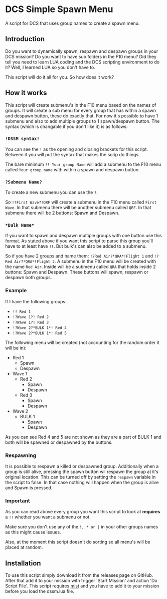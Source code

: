 # DCS Simple Spawn Menu
A script for DCS that uses group names to create a spawn menu.

## Introduction
Do you want to dynamically spawn, respawn and despawn groups in your DCS mission? Do you want to have sub folders in the F10 menu? Did they tell you need to learn LUA coding and the DCS scripting environment to do it? Well, I learned LUA so you don't have to.

This script will do it all for you. So how does it work?

## How it works
This script will create submenu's in the F10 menu based on the names of groups. It will create a sub menu for every group that has within a spawn and despawn button, these do exactly that. For now it's possible to have 1 submenu and also to add multiple groups to 1 spawn/despawn button. The syntax (which is changable if you don't like it) is as follows:

### ```!DSSM syntax!```
You can see the ```!``` as the opening and closing brackets for this script. Between it you will put the syntax that makes the scrip do things. 

The bare minimum ```!! Your group Name``` will add a submenu to the F10 menu called ```Your group name``` with within a spawn and despawn button.

### ```?Submenu Name?```
To create a new submenu you can use the ```?```. 

So ```!?First Wave?!QRF``` will create a submenu in the F10 menu called ```First Wave```. In that submenu there will be another submenu called ```QRF```. In that submenu there will be 2 buttons: Spawn and Despawn.


### ```*Bulk Name*```
If you want to spawn and despawn multiple groups with one button use this format. As stated above if you want this script to parse this group you'll have to at least have ```!!```. But bulk's can also be added to a submenu. 

So if you have 2 groups and name them: ```!?Red Air?*QRA*!Flight 1``` and ```!?Red Air?*QRA*!Flight 2```. A submenu in the F10 menu will be created with the name ```Red Air```. Inside will be a submenu called ```QRA``` that holds inside 2 buttons: Spawn and Despawn. These buttons will spawn, respawn or despawn both groups.

### Example
If I have the following groups:

- ```!! Red 1```
- ```!?Wave 1?! Red 2```
- ```!?Wave 1?! Red 3```
- ```!?Wave 2?*BULK 1*! Red 4```
- ```!?Wave 2?*BULK 1*! Red 5```

The following menu will be created (not accounting for the random order it will be in):

- Red 1
  - Spawn
  - Despawn
- Wave 1
  - Red 2
    - Spawn 
    - Despawn
  - Red 3
    - Spawn 
    - Despawn
- Wave 2
  - BULK 1
    - Spawn
    - Despawn

As you can see Red 4 and 5 are not shown as they are a part of BULK 1 and both will be spawned or despawned by the buttons.

### Respawning
It is possible to respawn a killed or despawned group. Additionally when a group is still alive, pressing the spawn button wil respawn the group at it's original location. This can be turned off by setting the ```respawn``` variable in the script to false. In that case nothing will happen when the group is alive and Spawn is pressed.

### Important
As you can read above every group you want this script to look at **requires** a ```!!``` whether you want a submenu or not.

Make sure you don't use any of the ```!, * or |``` in your other groups names as this might cause issues.

Also, at the moment this script doesn't do sorting so all menu's will be placed at random.

## Installation
To use this script simply download it from the releases page on GitHub. After that add it to your mission with trigger 'Start Mission' and action 'Do Script File'. This script requires [mist](https://github.com/mrSkortch/MissionScriptingTools) and you have to add it to your mission before you load the dssm.lua file.


